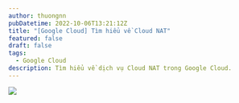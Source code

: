 ```yaml
---
author: thuongnn
pubDatetime: 2022-10-06T13:21:12Z
title: "[Google Cloud] Tìm hiểu về Cloud NAT"
featured: false
draft: false
tags:
  - Google Cloud
description: Tìm hiểu về dịch vụ Cloud NAT trong Google Cloud.
---
```


![](https://github.com/user-attachments/assets/a21ffe45-27f9-400d-bdd2-2640fa3d7d68)
